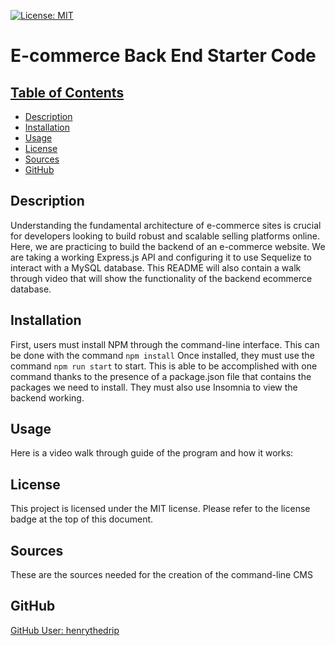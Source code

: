 [![License: MIT](https://img.shields.io/badge/License-MIT-yellow.svg)](https://opensource.org/licenses/MIT)

# E-commerce Back End Starter Code

## [Table of Contents](#table-of-contents)
  - [Description](#description)
  - [Installation](#installation)
  - [Usage](#usage)
  - [License](#license)
  - [Sources](#sources)
  - [GitHub](#github)

## Description

Understanding the fundamental architecture of e-commerce sites is crucial for developers looking to build robust and scalable selling platforms online. Here, we are practicing to build the backend of an e-commerce website. We are taking a working Express.js API and configuring it to use Sequelize to interact with a MySQL database. This README will also contain a walk through video that will show the functionality of the backend ecommerce database. 

## Installation

First, users must install NPM through the command-line interface. This can be done with the command `npm install` Once installed, they must use the command `npm run start` to start. This is able to be accomplished with one command thanks to the presence of a package.json file that contains the packages we need to install. They must also use Insomnia to view the backend working. 

## Usage

Here is a video walk through guide of the program and how it works:

[]()

## License

This project is licensed under the MIT license.
Please refer to the license badge at the top of this document.

## Sources

These are the sources needed for the creation of the command-line CMS

[]()
[]()


## GitHub

[GitHub User: henrythedrip](https://github.com/henrythedrip/)